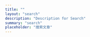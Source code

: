 ```yaml
---
title: ""
layout: "search"
description: "Description for Search"
summary: "search"
placeholder: "搜索文章"
---
```

